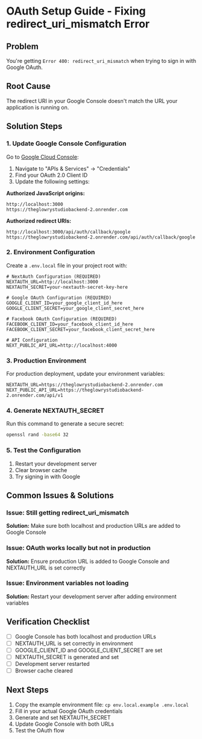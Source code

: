 # OAuth Setup Guide - Fixing redirect_uri_mismatch Error

## Problem
You're getting `Error 400: redirect_uri_mismatch` when trying to sign in with Google OAuth.

## Root Cause
The redirect URI in your Google Console doesn't match the URL your application is running on.

## Solution Steps

### 1. Update Google Console Configuration

Go to [Google Cloud Console](https://console.cloud.google.com/):
1. Navigate to "APIs & Services" → "Credentials"
2. Find your OAuth 2.0 Client ID
3. Update the following settings:

**Authorized JavaScript origins:**
```
http://localhost:3000
https://theglowrystudiobackend-2.onrender.com
```

**Authorized redirect URIs:**
```
http://localhost:3000/api/auth/callback/google
https://theglowrystudiobackend-2.onrender.com/api/auth/callback/google
```

### 2. Environment Configuration

Create a `.env.local` file in your project root with:

```env
# NextAuth Configuration (REQUIRED)
NEXTAUTH_URL=http://localhost:3000
NEXTAUTH_SECRET=your-nextauth-secret-key-here

# Google OAuth Configuration (REQUIRED)
GOOGLE_CLIENT_ID=your_google_client_id_here
GOOGLE_CLIENT_SECRET=your_google_client_secret_here

# Facebook OAuth Configuration (REQUIRED)
FACEBOOK_CLIENT_ID=your_facebook_client_id_here
FACEBOOK_CLIENT_SECRET=your_facebook_client_secret_here

# API Configuration
NEXT_PUBLIC_API_URL=http://localhost:4000
```

### 3. Production Environment

For production deployment, update your environment variables:

```env
NEXTAUTH_URL=https://theglowrystudiobackend-2.onrender.com
NEXT_PUBLIC_API_URL=https://theglowrystudiobackend-2.onrender.com/api/v1
```

### 4. Generate NEXTAUTH_SECRET

Run this command to generate a secure secret:
```bash
openssl rand -base64 32
```

### 5. Test the Configuration

1. Restart your development server
2. Clear browser cache
3. Try signing in with Google

## Common Issues & Solutions

### Issue: Still getting redirect_uri_mismatch
**Solution:** Make sure both localhost and production URLs are added to Google Console

### Issue: OAuth works locally but not in production
**Solution:** Ensure production URL is added to Google Console and NEXTAUTH_URL is set correctly

### Issue: Environment variables not loading
**Solution:** Restart your development server after adding environment variables

## Verification Checklist

- [ ] Google Console has both localhost and production URLs
- [ ] NEXTAUTH_URL is set correctly in environment
- [ ] GOOGLE_CLIENT_ID and GOOGLE_CLIENT_SECRET are set
- [ ] NEXTAUTH_SECRET is generated and set
- [ ] Development server restarted
- [ ] Browser cache cleared

## Next Steps

1. Copy the example environment file: `cp env.local.example .env.local`
2. Fill in your actual Google OAuth credentials
3. Generate and set NEXTAUTH_SECRET
4. Update Google Console with both URLs
5. Test the OAuth flow

